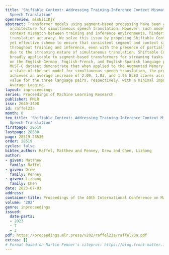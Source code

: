 ```yaml
---
title: 'Shiftable Context: Addressing Training-Inference Context Mismatch in Simultaneous
  Speech Translation'
openreview: mlsNi1IDjY
abstract: Transformer models using segment-based processing have been an effective
  architecture for simultaneous speech translation. However, such models create a
  context mismatch between training and inference environments, hindering potential
  translation accuracy. We solve this issue by proposing Shiftable Context, a simple
  yet effective scheme to ensure that consistent segment and context sizes are maintained
  throughout training and inference, even with the presence of partially filled segments
  due to the streaming nature of simultaneous translation. Shiftable Context is also
  broadly applicable to segment-based transformers for streaming tasks. Our experiments
  on the English-German, English-French, and English-Spanish language pairs from the
  MUST-C dataset demonstrate that when applied to the Augmented Memory Transformer,
  a state-of-the-art model for simultaneous speech translation, the proposed scheme
  achieves an average increase of 2.09, 1.83, and 1.95 BLEU scores across each wait-k
  value for the three language pairs, respectively, with a minimal impact on computation-aware
  Average Lagging.
layout: inproceedings
series: Proceedings of Machine Learning Research
publisher: PMLR
issn: 2640-3498
id: raffel23a
month: 0
tex_title: 'Shiftable Context: Addressing Training-Inference Context Mismatch in Simultaneous
  Speech Translation'
firstpage: 28519
lastpage: 28530
page: 28519-28530
order: 28519
cycles: false
bibtex_author: Raffel, Matthew and Penney, Drew and Chen, Lizhong
author:
- given: Matthew
  family: Raffel
- given: Drew
  family: Penney
- given: Lizhong
  family: Chen
date: 2023-07-03
address: 
container-title: Proceedings of the 40th International Conference on Machine Learning
volume: '202'
genre: inproceedings
issued:
  date-parts:
  - 2023
  - 7
  - 3
pdf: https://proceedings.mlr.press/v202/raffel23a/raffel23a.pdf
extras: []
# Format based on Martin Fenner's citeproc: https://blog.front-matter.io/posts/citeproc-yaml-for-bibliographies/
---
```

